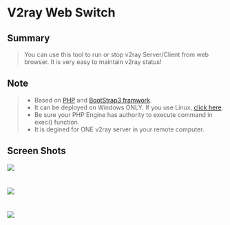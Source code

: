 # V2ray Web Switch
## Summary
>You can use this tool to run or stop v2ray Server/Client from web browser. It is very easy to maintain v2ray status!
## Note
> * Based on [PHP](http://php.net/) and [BootStrap3 framwork](http://getbootstrap.com/).
> * It can be deployed on Windows ONLY. If you use Linux, [click here](https://github.com/mgsky1/v2rayWebSwitch/tree/Linux-Version).
> * Be sure your PHP Engine has authority to execute command in exec() function.
> * It is degined for ONE v2ray server in your remote computer.
## Screen Shots
![](http://xxx.fishc.com/album/201801/12/185716xefcccxrufbpc4ck.png)
#
![](http://xxx.fishc.com/album/201801/12/185718loo8u00epglgg7ae.png)
#
![](http://xxx.fishc.com/album/201801/12/185719er9y3zx65xtc4hzr.png)
